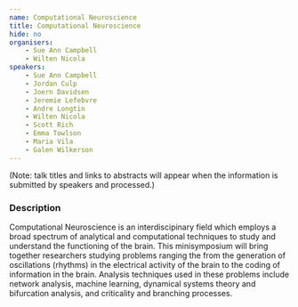 ```yaml
---
name: Computational Neuroscience
title: Computational Neuroscience
hide: no
organisers:
    - Sue Ann Campbell
    - Wilten Nicola
speakers:
    - Sue Ann Campbell
    - Jordan Culp
    - Joern Davidsen
    - Jeremie Lefebvre
    - Andre Longtin
    - Wilten Nicola
    - Scott Rich
    - Emma Towlson
    - Maria Vila
    - Galen Wilkerson
---
```



(Note: talk titles and links to abstracts will appear when the information is submitted by speakers and processed.)

<h3 class="font-weight-light mb-3">Description</h3>

Computational Neuroscience is an interdiscipinary field which employs a broad spectrum of analytical and computational techniques to study and understand the functioning of the brain.  This minisymposium will bring together researchers studying problems ranging the from the generation of oscillations (rhythms) in the electrical activity of the brain to the coding of information in the brain. Analysis techniques used in these problems include network analysis, machine learning, dynamical systems theory and bifurcation analysis, and criticality and branching processes.


